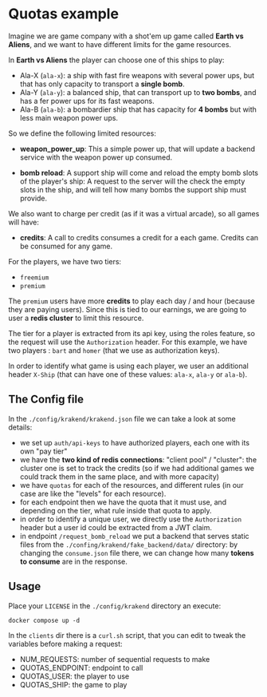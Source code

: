 # Quotas example

Imagine we are game company with a shot'em up game called **Earth vs Aliens**,
and we want to have different limits for the game resources.

In **Earth vs Aliens** the player can choose one of this ships to play:

- Ala-X (`ala-x`): a ship with fast fire weapons with several power ups,
    but that has only capacity to transport a **single bomb**.
- Ala-Y (`ala-y`): a balanced ship, that can transport up to **two bombs**,
    and has a fer power ups for its fast weapons.
- Ala-B (`ala-b`): a bombardier ship that has capacity for **4 bombs**
    but with less main weapon power ups.

So we define the following limited resources:

- **weapon_power_up**: This a simple power up, that will update a 
    backend service with the weapon power up consumed.

- **bomb reload**: A support ship will come and reload the empty
    bomb slots of the player's ship: A request to the server will 
    the check the empty slots in the ship, and will tell how many
    bombs the support ship must provide.

We also want to charge per credit (as if it was a virtual arcade), so
all games will have:

- **credits**: A call to credits consumes a credit for a each game. Credits
    can be consumed for any game.


For the players, we have two tiers:

- `freemium`
- `premium` 
  
The `premium` users have more **credits** to play each day / and hour (because
they are paying users). Since this is tied to our earnings, we are going to
user a **redis cluster** to limit this resource.

The tier for a player is extracted from its api key, using the roles feature,
so the request will use the `Authorization` header. For this example, we 
have two players : `bart` and `homer` (that we use as authorization keys).

In order to identify what game is using each player, we user an additional
header `X-Ship` (that can have one of these values: `ala-x`, `ala-y`
or `ala-b`).

## The Config file

In the `./config/krakend/krakend.json` file we can take a look at some
details:

- we set up `auth/api-keys` to have authorized players, each one with 
    its own "pay tier"
- we have the **two kind of redis connections**: "client pool" / "cluster":
    the cluster one is set to track the credits (so if we had additional
    games we could track them in the same place, and with more capacity)
- we have `quotas` for each of the resources, and different rules 
    (in our case are like the "levels" for each resource).
- for each endpoint then we have the quota that it must use, and depending
    on the tier, what rule inside that quota to apply.
- in order to identify a unique user, we directly use the `Authorization` header
    but a user id could be extracted from a JWT claim.
- in endpoint `/request_bomb_reload` we put a backend that serves static
    files from the `./confing/krakend/fake_backend/data/` directory: 
    by changing the `consume.json` file there, we can change how many
    **tokens to consume** are in the response.

## Usage

Place your `LICENSE` in the `./config/krakend` directory an execute:

```
docker compose up -d
```

In the `clients` dir there is a `curl.sh` script, that you can edit to
tweak the variables before making a request:

- NUM_REQUESTS: number of sequential requests to make
- QUOTAS_ENDPOINT: endpoint to call
- QUOTAS_USER: the player to use
- QUOTAS_SHIP: the game to play

